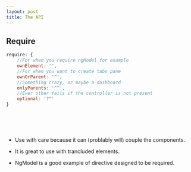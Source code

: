 ```yaml
---
layout: post
title: The API
---
```


## Require

```javascript
require: {
    //For when you require ngModel for example
    ownElement: '',
    //For when you want to create tabs pane
    ownOrParent: '^',
    //Something crazy, or maybe a dashboard
    onlyParents: '^^',
    //Ever other fails if the controller is not present
    optional: '?^'
}
```
<br><br><br>

* Use with care because it can (problably will) couple the components.

* It is great to use with trancluded elements.

* NgModel is a good example of directive designed to be required.

